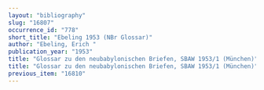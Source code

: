 ```yaml
---
layout: "bibliography"
slug: "16807"
occurrence_id: "778"
short_title: "Ebeling 1953 (NBr Glossar)"
author: "Ebeling, Erich "
publication_year: "1953"
title: "Glossar zu den neubabylonischen Briefen, SBAW 1953/1 (München)"
title: "Glossar zu den neubabylonischen Briefen, SBAW 1953/1 (München)"
previous_item: "16810"
---
```

